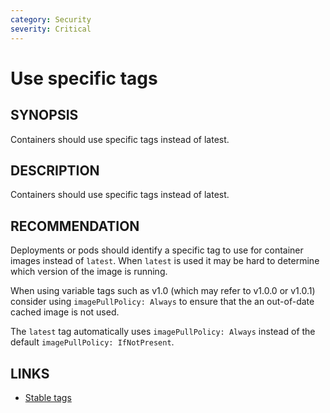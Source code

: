 ```yaml
---
category: Security
severity: Critical
---
```


# Use specific tags

## SYNOPSIS

Containers should use specific tags instead of latest.

## DESCRIPTION

Containers should use specific tags instead of latest.

## RECOMMENDATION

Deployments or pods should identify a specific tag to use for container images instead of `latest`.
When `latest` is used it may be hard to determine which version of the image is running.

When using variable tags such as v1.0 (which may refer to v1.0.0 or v1.0.1) consider using `imagePullPolicy: Always` to ensure that the an out-of-date cached image is not used.

The `latest` tag automatically uses `imagePullPolicy: Always` instead of the default `imagePullPolicy: IfNotPresent`.

## LINKS

- [Stable tags](https://docs.microsoft.com/en-us/azure/container-registry/container-registry-image-tag-version#stable-tags)
